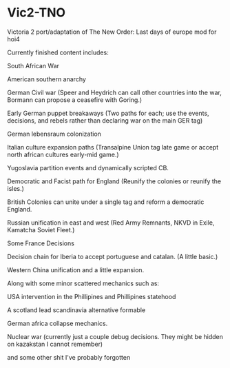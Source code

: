 # Vic2-TNO
Victoria 2 port/adaptation of The New Order: Last days of europe mod for hoi4

Currently finished content includes:

  South African War

  American southern anarchy

  German Civil war (Speer and Heydrich can call other countries into the war, Bormann can propose a ceasefire with Goring.)

  Early German puppet breakaways (Two paths for each; use the events, decisions, and rebels rather than declaring war on the main GER tag)

  German lebensraum colonization

  Italian culture expansion paths (Transalpine Union tag late game or accept north african cultures early-mid game.)

  Yugoslavia partition events and dynamically scripted CB.

  Democratic and Facist path for England (Reunify the colonies or reunify the isles.)

  British Colonies can unite under a single tag and reform a democratic England.

  Russian unification in east and west (Red Army Remnants, NKVD in Exile, Kamatcha Soviet Fleet.)

  Some France Decisions

  Decision chain for Iberia to accept portuguese and catalan. (A little basic.)

  Western China unification and a little expansion.


Along with some minor scattered mechanics such as:

  USA intervention in the Phillipines and Phillipines statehood

  A scotland lead scandinavia alternative formable

  German africa collapse mechanics.

  Nuclear war (currently just a couple debug decisions. They might be hidden on kazakstan I cannot remember)

  and some other shit I've probably forgotten